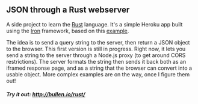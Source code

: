 ## JSON through a Rust webserver

A side project to learn the [Rust](https://www.rust-lang.org/) language. It's a simple Heroku app built using the [Iron](http://ironframework.io/doc/iron/) framework, based on this [example](https://github.com/defyrlt/heroku-rust-cargo-hello). 

The idea is to send a query string to the server, then return a JSON object to the browser. This first version is still in progress. Right now, it lets you send a string to the server through a Node.js proxy (to get around CORS restrictions). The server formats the string then sends it back both as an iframed response page, and as a string that the browser can convert into a usable object. More complex examples are on the way, once I figure them out!

##### Try it out: http://bullen.io/rust/
